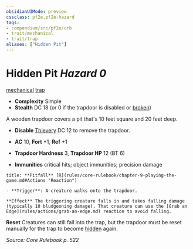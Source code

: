 ```yaml
---
obsidianUIMode: preview
cssclass: pf2e,pf2e-hazard
tags:
- compendium/src/pf2e/crb
- trait/mechanical
- trait/trap
aliases: ["Hidden Pit"]
---
```

# Hidden Pit *Hazard 0*  
[mechanical](mechanical.md "Mechanical Hazard Trait")  [trap](trap.md "Trap Hazard Trait")  

- **Complexity** Simple
- **Stealth** DC 18 (or 0 if the trapdoor is disabled or [broken](conditions.md#Broken))  

A wooden trapdoor covers a pit that's 10 feet square and 20 feet deep.

- **Disable** [Thievery](skills.md#Thievery) DC 12 to remove the trapdoor.  

- **AC** 10, **Fort** +1, **Ref** +1
- **Trapdoor Hardness** 3, **Trapdoor HP** 12 (BT 6)
- **Immunities** critical hits; object immunities; precision damage

```ad-embed-ability
title: **Pitfall** [R](rules/core-rulebook/chapter-9-playing-the-game.md#Actions "Reaction")

- **Trigger**: A creature walks onto the trapdoor.

**Effect** The triggering creature falls in and takes falling damage (typically 10 bludgeoning damage). That creature can use the [Grab an Edge](rules/actions/grab-an-edge.md) reaction to avoid falling.
```

**Reset** Creatures can still fall into the trap, but the trapdoor must be reset manually for the trap to become [hidden](conditions.md#Hidden) again.  

*Source: Core Rulebook p. 522*